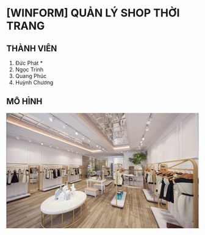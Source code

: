 # [WINFORM] QUẢN LÝ SHOP THỜI TRANG

## THÀNH VIÊN
<ol>
  <li>Đức Phát *</li>
  <li>Ngọc Trinh</li>
  <li>Quang Phúc</li>
  <li>Huỳnh Chương</li>
</ol>

## MÔ HÌNH
<img src="./background.jpg" alt="use case system"/>

